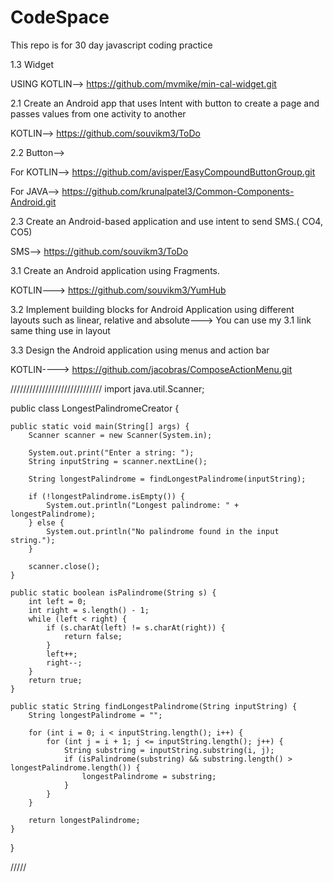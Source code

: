 # CodeSpace
This repo is for 30 day javascript coding practice

1.3 Widget

USING KOTLIN--> https://github.com/mvmike/min-cal-widget.git

2.1 Create an Android app that uses Intent with button to create a page and passes values from one activity to another

KOTLIN--> https://github.com/souvikm3/ToDo

2.2 Button-->

For KOTLIN--> https://github.com/avisper/EasyCompoundButtonGroup.git

For JAVA--> https://github.com/krunalpatel3/Common-Components-Android.git

2.3 Create an Android-based application and use intent to send SMS.( CO4, CO5)

SMS--> https://github.com/souvikm3/ToDo

3.1 Create an Android application using Fragments.

KOTLIN---> https://github.com/souvikm3/YumHub

3.2 Implement building blocks for Android Application using different layouts such as linear, relative and absolute---> You can use my 3.1 link same thing use in layout

3.3 Design the Android application using menus and action bar

KOTLIN----> https://github.com/jacobras/ComposeActionMenu.git


/////////////////////////////
import java.util.Scanner;

public class LongestPalindromeCreator {

    public static void main(String[] args) {
        Scanner scanner = new Scanner(System.in);

        System.out.print("Enter a string: ");
        String inputString = scanner.nextLine();

        String longestPalindrome = findLongestPalindrome(inputString);
        
        if (!longestPalindrome.isEmpty()) {
            System.out.println("Longest palindrome: " + longestPalindrome);
        } else {
            System.out.println("No palindrome found in the input string.");
        }
        
        scanner.close();
    }
    
    public static boolean isPalindrome(String s) {
        int left = 0;
        int right = s.length() - 1;
        while (left < right) {
            if (s.charAt(left) != s.charAt(right)) {
                return false;
            }
            left++;
            right--;
        }
        return true;
    }

    public static String findLongestPalindrome(String inputString) {
        String longestPalindrome = "";
        
        for (int i = 0; i < inputString.length(); i++) {
            for (int j = i + 1; j <= inputString.length(); j++) {
                String substring = inputString.substring(i, j);
                if (isPalindrome(substring) && substring.length() > longestPalindrome.length()) {
                    longestPalindrome = substring;
                }
            }
        }
        
        return longestPalindrome;
    }
}




/////
